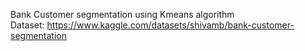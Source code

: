 Bank Customer segmentation using Kmeans algorithm  
Dataset:
https://www.kaggle.com/datasets/shivamb/bank-customer-segmentation

